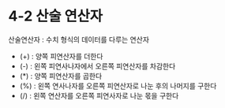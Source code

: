 # 4-2 산술 연산자
산술연산자 : 수치 형식의 데이터를 다루는 연산자    

*  (+) : 양쪽 피연산자를 더한다
*  (-) : 왼쪽 피연사나자에서 오른쪽 피연산자를 차감한다
* (*) : 양쪽 피연산자를 곱한다
* (%) : 왼쪽 연사나자를 오른쪽 피연산자로 나눈 후의 나머지를 구한다
* (/) : 왼쪽 연산자를 오른쪽 피연사자로 나눈 몫을 구한다
  

  







